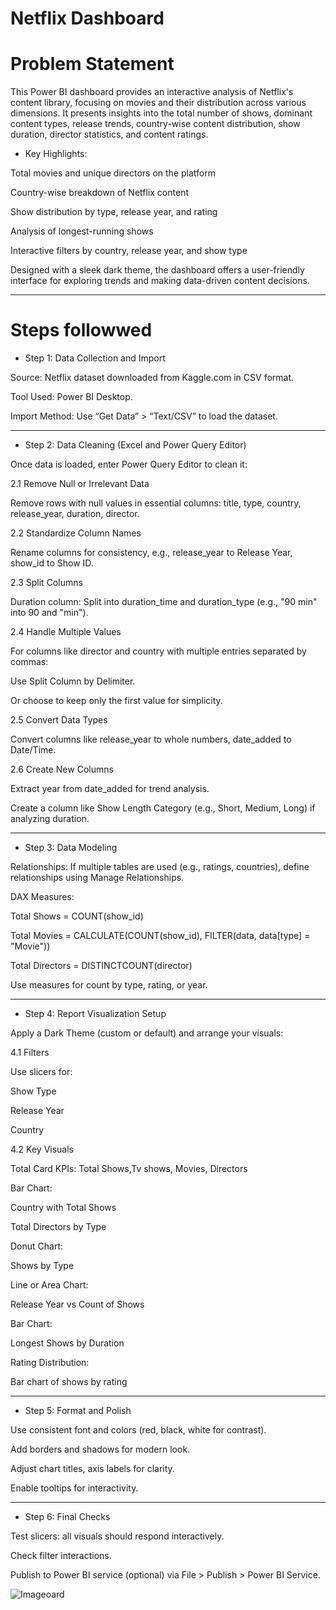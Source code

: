 # Netflix Dashboard


# Problem Statement

This Power BI dashboard provides an interactive analysis of Netflix's content library, focusing on movies and their distribution across various dimensions. It presents insights into the total number of shows, dominant content types, release trends, country-wise content distribution, show duration, director statistics, and content ratings.

* Key Highlights:

Total movies and unique directors on the platform

Country-wise breakdown of Netflix content

Show distribution by type, release year, and rating

Analysis of longest-running shows

Interactive filters by country, release year, and show type


Designed with a sleek dark theme, the dashboard offers a user-friendly interface for exploring trends and making data-driven content decisions.


---

# Steps followwed 

- Step 1: Data Collection and Import

Source: Netflix dataset downloaded from Kaggle.com in CSV format.

Tool Used: Power BI Desktop.

Import Method: Use “Get Data” > “Text/CSV” to load the dataset.



---

- Step 2: Data Cleaning (Excel and Power Query Editor)

Once data is loaded, enter Power Query Editor to clean it:

2.1 Remove Null or Irrelevant Data

Remove rows with null values in essential columns: title, type, country, release_year, duration, director.


2.2 Standardize Column Names

Rename columns for consistency, e.g., release_year to Release Year, show_id to Show ID.


2.3 Split Columns

Duration column: Split into duration_time and duration_type (e.g., "90 min" into 90 and "min").


2.4 Handle Multiple Values

For columns like director and country with multiple entries separated by commas:

Use Split Column by Delimiter.

Or choose to keep only the first value for simplicity.



2.5 Convert Data Types

Convert columns like release_year to whole numbers, date_added to Date/Time.


2.6 Create New Columns

Extract year from date_added for trend analysis.

Create a column like Show Length Category (e.g., Short, Medium, Long) if analyzing duration.



---

- Step 3: Data Modeling

Relationships: If multiple tables are used (e.g., ratings, countries), define relationships using Manage Relationships.

DAX Measures:

Total Shows = COUNT(show_id)

Total Movies = CALCULATE(COUNT(show_id), FILTER(data, data[type] = "Movie"))

Total Directors = DISTINCTCOUNT(director)

Use measures for count by type, rating, or year.




---

- Step 4: Report Visualization Setup

Apply a Dark Theme (custom or default) and arrange your visuals:

4.1 Filters

Use slicers for:

Show Type

Release Year

Country



4.2 Key Visuals

Total Card KPIs: Total Shows,Tv shows, Movies, Directors

Bar Chart:

Country with Total Shows

Total Directors by Type


Donut Chart:

Shows by Type


Line or Area Chart:

Release Year vs Count of Shows


Bar Chart:

Longest Shows by Duration


Rating Distribution:

Bar chart of shows by rating




---

- Step 5: Format and Polish

Use consistent font and colors (red, black, white for contrast).

Add borders and shadows for modern look.

Adjust chart titles, axis labels for clarity.

Enable tooltips for interactivity.



---

- Step 6: Final Checks

Test slicers: all visuals should respond interactively.

Check filter interactions.

Publish to Power BI service (optional) via File > Publish > Power BI Service.

![Image](https://github.com/user-attachments/assets/93cbdd9f-75ed-4332-b2eb-6b2882152f55)oard

